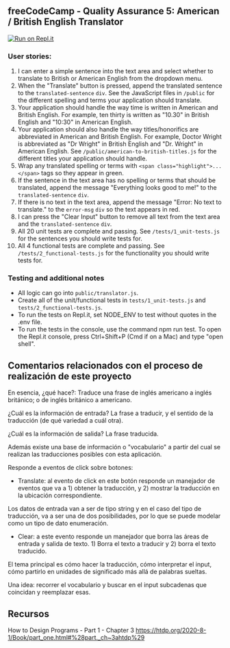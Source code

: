 **freeCodeCamp** - Quality Assurance 5: American / British English Translator
------

[![Run on Repl.it](https://repl.it/badge/github/freeCodeCamp/boilerplate-project-american-british-english-translator)](https://repl.it/github/freeCodeCamp/boilerplate-project-american-british-english-translator)

### User stories:

1. I can enter a simple sentence into the text area and select whether to translate to British or American English from the dropdown menu.
1. When the "Translate" button is pressed, append the translated sentence to the `translated-sentence` `div`. See the JavaScript files in `/public` for the different spelling and terms your application should translate.
1. Your application should handle the way time is written in American and British English. For example, ten thirty is written as "10.30" in British English and "10:30" in American English.
1. Your application should also handle the way titles/honorifics are abbreviated in American and British English. For example, Doctor Wright is abbreviated as "Dr Wright" in British English and "Dr. Wright" in American English. See `/public/american-to-british-titles.js` for the different titles your application should handle.
1. Wrap any translated spelling or terms with `<span class="highlight">...</span>` tags so they appear in green.
1. If the sentence in the text area has no spelling or terms that should be translated, append the message "Everything looks good to me!" to the `translated-sentence` `div`.
1. If there is no text in the text area, append the message "Error: No text to translate." to the `error-msg` `div` so the text appears in red.
1. I can press the "Clear Input" button to remove all text from the text area and the `translated-sentence` `div`.
1. All 20 unit tests are complete and passing. See `/tests/1_unit-tests.js` for the sentences you should write tests for.
1. All 4 functional tests are complete and passing. See `/tests/2_functional-tests.js` for the functionality you should write tests for.

### Testing and additional notes

* All logic can go into `public/translator.js`.
* Create all of the unit/functional tests in `tests/1_unit-tests.js` and `tests/2_functional-tests.js`.
* To run the tests on Repl.it, set NODE_ENV to test without quotes in the .env file.
* To run the tests in the console, use the command npm run test. To open the Repl.it console, press Ctrl+Shift+P (Cmd if on a Mac) and type "open shell".

## Comentarios relacionados con el proceso de realización de este proyecto

En esencia, ¿qué hace?: Traduce una frase de inglés americano a inglés británico; o de inglés británico a americano.

¿Cuál es la información de entrada? La frase a traducir, y el sentido de la traducción (de qué variedad a cuál otra).

¿Cuál es la información de salida? La frase traducida.

Además existe una base de información o "vocabulario" a partir del cual se realizan las traducciones posibles con esta aplicación.

Responde a eventos de click sobre botones:

- Translate: al evento de click en este botón responde un manejador de eventos que va a 1) obtener la traducción, y 2) mostrar la traducción en la ubicación correspondiente.

Los datos de entrada van a ser de tipo string y en el caso del tipo de traducción, va a ser una de dos posibilidades, por lo que se puede modelar como un tipo de dato enumeración.

- Clear: a este evento responde un manejador que borra las áreas de entrada y salida de texto. 1) Borra el texto a traducir y 2) borra el texto traducido.

El tema principal es cómo hacer la traducción, cómo interpretar el input, cómo partirlo en unidades de significado más allá de palabras sueltas.

Una idea: recorrer el vocabulario y buscar en el input subcadenas que coincidan y reemplazar esas.


## Recursos

How to Design Programs - Part 1 - Chapter 3 <https://htdp.org/2020-8-1/Book/part_one.html#%28part._ch~3ahtdp%29>


